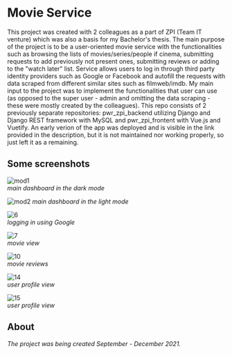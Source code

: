 # Movie Service
This project was created with 2 colleagues as a part of ZPI (Team IT venture) which was also a basis for my Bachelor's thesis. The main purpose of the project is to be a user-oriented movie service with the functionalities such as browsing the lists of movies/series/people if cinema, submitting requests to add previously not present ones, submitting reviews or adding to the "watch later" list. Service allows users to log in through third party identity providers such as Google or Facebook and autofill the requests with data scraped from different similar sites such as filmweb/imdb. My main input to the project was to implement the functionalities that user can use (as opposed to the super user - admin and omitting the data scraping - these were mostly created by the colleagues). This repo consists of 2 previously separate repositories: pwr_zpi_backend utilizing Django and Django REST framework with MySQL and pwr_zpi_frontent with Vue.js and Vuetify. An early verion of the app was deployed and is visible in the link provided in the description, but it is not maintained nor working properly, so just left it as a remaining.

## Some screenshots
![mod1](https://github.com/user-attachments/assets/4c2e9038-f632-4360-ae0b-2d947fd2e50d)  
*main dashboard in the dark mode*

![mod2](https://github.com/user-attachments/assets/48e260c2-5bad-4bf1-913c-3705a6040f92)
*main dashboard in the light mode*

![6](https://github.com/user-attachments/assets/228ad872-e386-4323-8213-e004febe122e)  
*logging in using Google*

![7](https://github.com/user-attachments/assets/4945add2-6790-46a1-8940-ac4671ead79a)  
*movie view*

![10](https://github.com/user-attachments/assets/d39b0da0-bd1b-4807-9e0b-9260f7463c28)  
*movie reviews*

![14](https://github.com/user-attachments/assets/2a53fb9e-db24-4aa4-9c0a-87a135715c57)  
*user profile view*

![15](https://github.com/user-attachments/assets/837d9886-5bf4-4406-8c47-11ea6ae7b3eb)  
*user profile view*


## About
*The project was being created September - December 2021.*
